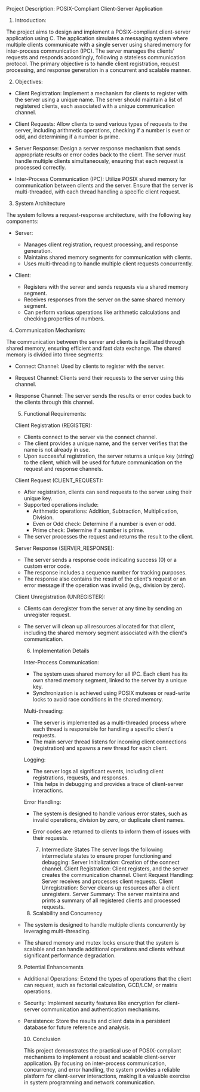 Project Description: POSIX-Compliant Client-Server Application

1. Introduction:

The project aims to design and implement a POSIX-compliant client-server application using C. The application simulates a messaging system where multiple clients communicate with a single server using shared memory for inter-process communication (IPC). The server manages the clients' requests and responds accordingly, following a stateless communication protocol. The primary objective is to handle client registration, request processing, and response generation in a concurrent and scalable manner.

2. Objectives:

- Client Registration: Implement a mechanism for clients to register with the server using a unique name. The server should maintain a list of registered clients, each associated with a unique communication channel.
  
- Client Requests: Allow clients to send various types of requests to the server, including arithmetic operations, checking if a number is even or odd, and determining if a number is prime.

- Server Response: Design a server response mechanism that sends appropriate results or error codes back to the client. The server must handle multiple clients simultaneously, ensuring that each request is processed correctly.
- Inter-Process Communication (IPC): Utilize POSIX shared memory for communication between clients and the server. Ensure that the server is multi-threaded, with each thread handling a specific client request.

3. System Architecture

The system follows a request-response architecture, with the following key components:

- Server: 
  - Manages client registration, request processing, and response generation.
  - Maintains shared memory segments for communication with clients.
  - Uses multi-threading to handle multiple client requests concurrently.

- Client:
  - Registers with the server and sends requests via a shared memory segment.
  - Receives responses from the server on the same shared memory segment.
  - Can perform various operations like arithmetic calculations and checking properties of numbers.

4. Communication Mechanism:

The communication between the server and clients is facilitated through shared memory, ensuring efficient and fast data exchange. The shared memory is divided into three segments:
  
- Connect Channel: Used by clients to register with the server.
- Request Channel: Clients send their requests to the server using this channel.
- Response Channel: The server sends the results or error codes back to the clients through this channel.

  5. Functional Requirements:

  Client Registration (REGISTER):
   - Clients connect to the server via the connect channel.
   - The client provides a unique name, and the server verifies that the name is not already in use.
   - Upon successful registration, the server returns a unique key (string) to the client, which will be used for future communication on the request and response channels.

    Client Request (CLIENT_REQUEST):
   - After registration, clients can send requests to the server using their unique key.
   - Supported operations include:
     - Arithmetic operations: Addition, Subtraction, Multiplication, Division.
     - Even or Odd check: Determine if a number is even or odd.
     - Prime check: Determine if a number is prime.
   - The server processes the request and returns the result to the client.

    Server Response (SERVER_RESPONSE):
   - The server sends a response code indicating success (0) or a custom error code.
   - The response includes a sequence number for tracking purposes.
   - The response also contains the result of the client's request or an error message if the operation was invalid (e.g., division by zero).

    Client Unregistration (UNREGISTER):
   - Clients can deregister from the server at any time by sending an unregister request.
   - The server will clean up all resources allocated for that client, including the shared memory segment associated with the client's communication.

     6. Implementation Details

      Inter-Process Communication:
       - The system uses shared memory for all IPC. Each client has its own shared memory segment, linked to the server by a unique key.
       - Synchronization is achieved using POSIX mutexes or read-write locks to avoid race conditions in the shared memory.

      Multi-threading:
     - The server is implemented as a multi-threaded process where each thread is responsible for handling a specific client's requests.
     - The main server thread listens for incoming client connections (registration) and spawns a new thread for each client.

      Logging:
       - The server logs all significant events, including client registrations, requests, and responses.
       - This helps in debugging and provides a trace of client-server interactions.

      Error Handling:
     - The system is designed to handle various error states, such as invalid operations, division by zero, or duplicate client names.
     - Error codes are returned to clients to inform them of issues with their requests.
    
       7. Intermediate States
      The server logs the following intermediate states to ensure proper functioning and debugging:
      Server Initialization: Creation of the connect channel.
      Client Registration: Client registers, and the server creates the communication channel.
      Client Request Handling: Server receives and processes client requests.
      Client Unregistration: Server cleans up resources after a client unregisters.
      Server Summary: The server maintains and prints a summary of all registered clients and processed requests.

      8. Scalability and Concurrency

    - The system is designed to handle multiple clients concurrently by leveraging multi-threading.
    - The shared memory and mutex locks ensure that the system is scalable and can handle additional operations and clients without significant performance degradation.

    9. Potential Enhancements

    - Additional Operations: Extend the types of operations that the client can request, such as factorial calculation, GCD/LCM, or matrix operations.
    - Security: Implement security features like encryption for client-server communication and authentication mechanisms.
    - Persistence: Store the results and client data in a persistent database for future reference and analysis.

      10. Conclusion

      This project demonstrates the practical use of POSIX-compliant mechanisms to implement a robust and scalable client-server application. By focusing on inter-process communication, concurrency, and error handling,           the system provides a reliable platform for client-server interactions, making it a valuable exercise in system programming and network communication.





